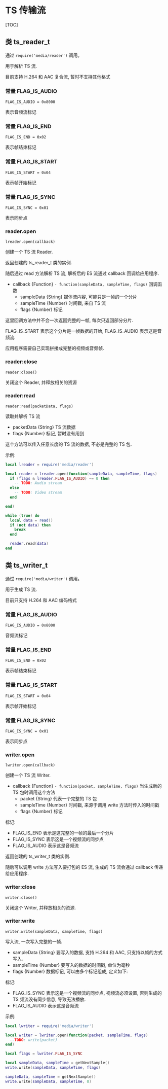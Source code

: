# TS 传输流

[TOC]

## 类 ts_reader_t

通过 `require('media/reader')` 调用。

用于解析 TS 流.

目前支持 H.264 和 AAC 复合流, 暂时不支持其他格式

### 常量 FLAG_IS_AUDIO

    FLAG_IS_AUDIO = 0x8000

表示音频流标记

### 常量 FLAG_IS_END

    FLAG_IS_END = 0x02

表示帧结束标记

### 常量 FLAG_IS_START

    FLAG_IS_START = 0x04

表示帧开始标记

### 常量 FLAG_IS_SYNC

    FLAG_IS_SYNC = 0x01

表示同步点

### reader.open

    lreader.open(callback)

创建一个 TS 流 Reader.

返回创建的 ts_reader_t 类的实例.

随后通过 read 方法解析 TS 流, 解析后的 ES 流通过 callback 回调给应用程序.

- callback {Function} `- function(sampleData, sampleTime, flags)` 回调函数
  + sampleData {String} 媒体流内容, 可能只是一帧的一个分片
  + sampleTime {Number} 时间戳, 来自 TS 流
  + flags {Number} 标记

这里回调方法中并不会一次返回完整的一帧, 每次只返回部分分片.

FLAG_IS_START 表示这个分片是一帧数据的开始, FLAG_IS_AUDIO 表示这是音频流.

应用程序需要自己实现拼接成完整的视频或音频帧.


### reader:close

    reader:close()

关闭这个 Reader, 并释放相关的资源


### reader:read

    reader:read(packetData, flags)

读取并解析 TS 流

- packetData {String} TS 流数据
- flags {Number} 标记, 暂时没有用到

这个方法可以传入任意长度的 TS 流的数据, 不必是完整的 TS 包.

示例:

```lua
local lreader = require('media/reader')

local reader = lreader.open(function(sampleData, sampleTime, flags)
  if (flags & lreader.FLAG_IS_AUDIO) ~= 0 then
    -- TODO: Audio stream
  else
    -- TODO: Video stream
  end

end)

while (true) do
  local data = read()
  if (not data) then
    break
  end

  reader.read(data)
end

```


## 类 ts_writer_t

通过 `require('media/writer')` 调用。

用于生成 TS 流.

目前只支持 H.264 和 AAC 编码格式

### 常量 FLAG_IS_AUDIO

    FLAG_IS_AUDIO = 0x8000

音频流标记

### 常量 FLAG_IS_END

    FLAG_IS_END = 0x02

表示帧结束标记

### 常量 FLAG_IS_START

    FLAG_IS_START = 0x04

表示帧开始标记

### 常量 FLAG_IS_SYNC

    FLAG_IS_SYNC = 0x01

表示同步点

### writer.open

    lwriter.open(callback)

创建一个 TS 流 Writer.

- callback {Function} `- function(packet, sampleTime, flags)` 当生成新的 TS 包时调用这个方法
  + packet {String} 代表一个完整的 TS 包
  + sampleTime {Number} 时间戳, 来源于调用 write 方法时传入的时间戳
  + flags {Number} 标记
  
标记:

- FLAG_IS_END 表示是这完整的一帧的最后一个分片
- FLAG_IS_SYNC 表示这是一个视频流的同步点
- FLAG_IS_AUDIO 表示这是音频流

返回创建的 ts_writer_t 类的实例.

随后可以调用 write 方法写入要打包的 ES 流, 生成的 TS 流会通过 callback 传递给应用程序.


### writer:close

    writer:close()

关闭这个 Writer, 并释放相关的资源.


### writer:write

    writer:write(sampleData, sampleTime, flags)

写入流, 一次写入完整的一帧.

- sampleData {String} 要写入的数据, 支持 H.264 和 AAC, 只支持以帧的方式写入.
- sampleTime {Number} 要写入的数据的时间戳, 单位为毫秒
- flags {Number} 数据标记, 可以由多个标记组成, 定义如下:

标记:

+ FLAG_IS_SYNC 表示这是一个视频流的同步点, 视频流必须设置, 否则生成的 TS 频流没有同步信息, 导致无法播放.
+ FLAG_IS_AUDIO 表示这是音频流

示例:

```lua
local lwriter = require('media/writer')

local writer = lwriter.open(function(packet, sampleTime, flags)
  --TODO: write(packet)
end)

local flags = lwriter.FLAG_IS_SYNC

local sampleData, sampleTime = getNextSample()
write.write(sampleData, sampleTime, flags)

sampleData, sampleTime = getNextSample()
write.write(sampleData, sampleTime, 0)

```



